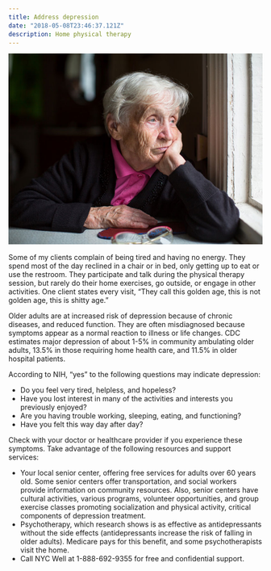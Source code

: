 ```yaml
---
title: Address depression
date: "2018-05-08T23:46:37.121Z"
description: Home physical therapy
---
```

![physical therapy house callse](./depressed.jpg)

Some of my clients complain of being tired and having no energy.  They spend most of the day reclined in a chair or in bed, only getting up to eat or use the restroom.  They participate and talk during the physical therapy session, but rarely do their home exercises, go outside, or engage in other activities.  One client states every visit, “They call this golden age, this is not golden age, this is shitty age.”

Older adults are at increased risk of depression because of chronic diseases, and reduced function.  They are often misdiagnosed because symptoms appear as a normal reaction to illness or life changes.  CDC estimates major depression of about 1-5% in community ambulating older adults, 13.5% in those requiring home health care, and 11.5% in older hospital patients.  

According to NIH, “yes” to the following questions may indicate depression:

- Do you feel very tired, helpless, and hopeless?
- Have you lost interest in many of the activities and interests you previously enjoyed?
- Are you having trouble working, sleeping, eating, and functioning?
- Have you felt this way day after day?

Check with your doctor or healthcare provider if you experience these symptoms.  Take advantage of the following resources and support services:

- Your local senior center, offering free services for adults over 60 years old.  Some senior centers offer transportation, and social workers provide information on community resources.  Also, senior centers have cultural activities, various programs, volunteer opportunities, and group exercise classes promoting socialization and physical activity, critical components of depression treatment.
- Psychotherapy, which research shows is as effective as antidepressants without the side effects (antidepressants increase the risk of falling in older adults).    Medicare pays for this benefit, and some psychotherapists visit the home.
- Call NYC Well at 1-888-692-9355 for free and confidential support.